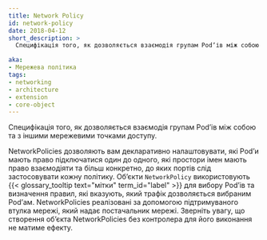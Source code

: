 ```yaml
---
title: Network Policy
id: network-policy
date: 2018-04-12
short_description: >
  Специфікація того, як дозволяється взаємодія групам Podʼів між собою та з іншими мережевими точками доступу.

aka:
- Мережева політика
tags:
- networking
- architecture
- extension
- core-object
---
```


Специфікація того, як дозволяється взаємодія групам Podʼів між собою та з іншими мережевими точками доступу.

<!--more-->

NetworkPolicies дозволяють вам декларативно налаштовувати, які Podʼи мають право підключатися один до одного, які простори імен мають право взаємодіяти та більш конкретно, до яких портів слід застосовувати кожну політику. Обʼєкти `NetworkPolicy` використовують {{< glossary_tooltip text="мітки" term_id="label" >}} для вибору Podʼів та визначення правил, які вказують, який трафік дозволяється вибраним Podʼам. NetworkPolicies реалізовані за допомогою підтримуваного втулка мережі, який надає постачальник мережі. Зверніть увагу, що створення обʼєкта NetworkPolicies без контролера для його виконання не матиме ефекту.
